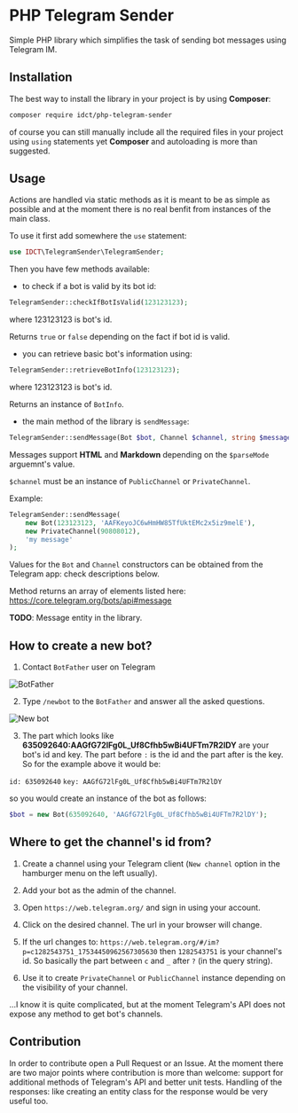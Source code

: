 PHP Telegram Sender
===================

Simple PHP library which simplifies the task of sending bot messages using Telegram IM.

## Installation
The best way to install the library in your project is by using **Composer**:
```bash
composer require idct/php-telegram-sender
```
of course you can still manually include all the required files in your project using `using` statements yet **Composer** and autoloading is more than suggested.

## Usage
Actions are handled via static methods as it is meant to be as simple as possible and at the moment there is no real benfit from instances of the main class.

To use it first add somewhere the `use` statement:
```php
use IDCT\TelegramSender\TelegramSender;
```

Then you have few methods available:

* to check if a bot is valid by its bot id:
```php
TelegramSender::checkIfBotIsValid(123123123);
```
where 123123123 is bot's id.

Returns `true` or `false` depending on the fact if bot id is valid.

* you can retrieve basic bot's information using:
```php
TelegramSender::retrieveBotInfo(123123123);
```
where 123123123 is bot's id.

Returns an instance of `BotInfo`.

* the main method of the library is `sendMessage`:
```php
TelegramSender::sendMessage(Bot $bot, Channel $channel, string $message, ParseMode $parseMode = null, bool $disableWebPagePreview = false, bool $disableAudioNotification = false, int $threadId = null);
```

Messages support __HTML__ and __Markdown__ depending on the `$parseMode` arguemnt's value.

`$channel` must be an instance of `PublicChannel` or `PrivateChannel`.

Example:
```php
TelegramSender::sendMessage(
    new Bot(123123123, 'AAFKeyoJC6wHmHW85TfUktEMc2x5iz9melE'),
    new PrivateChannel(90808012),
    'my message'
);
```

Values for the `Bot` and `Channel` constructors can be obtained from the Telegram app: check descriptions below.

Method returns an array of elements listed here: https://core.telegram.org/bots/api#message

__TODO__: Message entity in the library.

## How to create a new bot?

1. Contact `BotFather` user on Telegram

![BotFather](https://idct.pl/shared/telegram-sender/bot1.png)

2. Type `/newbot` to the `BotFather` and answer all the asked questions.

![New bot](https://idct.pl/shared/telegram-sender/bot2.png)

3. The part which looks like __635092640:AAGfG72lFg0L_Uf8Cfhb5wBi4UFTm7R2lDY__ are your bot's id and key.
The part before `:` is the id and the part after is the key. So for the example above it would be:

`id: 635092640`
`key: AAGfG72lFg0L_Uf8Cfhb5wBi4UFTm7R2lDY`

so you would create an instance of the bot as follows:

```php
$bot = new Bot(635092640, 'AAGfG72lFg0L_Uf8Cfhb5wBi4UFTm7R2lDY');
```

## Where to get the channel's id from?

1. Create a channel using your Telegram client (`New channel` option in the hamburger menu on the left usually).

2. Add your bot as the admin of the channel.

3. Open `https://web.telegram.org/` and sign in using your account. 

4. Click on the desired channel. The url in your browser will change.

5. If the url changes to: `https://web.telegram.org/#/im?p=c1282543751_17534450962567305630` then `1282543751` is your channel's id. So basically the part between `c` and `_` after `?` (in the query string). 

6. Use it to create `PrivateChannel` or `PublicChannel` instance depending on the visibility of your channel.

...I know it is quite complicated, but at the moment Telegram's API does not expose any method to get bot's channels.

## Contribution

In order to contribute open a Pull Request or an Issue. At the moment there are two major points where contribution is more than welcome: support for additional methods of Telegram's API and better unit tests. Handling of the responses: like creating an entity class for the response would be very useful too.
